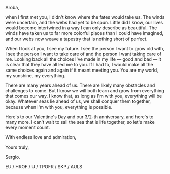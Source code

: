 Aroba, 

when I first met you, I didn't know where the fates would take us. The winds were uncertain, and the webs had yet to be spun. Little did I know, our lives would become intertwined in a way I can only describe as beautiful. The winds have taken us to far more colorful places than I could have imagined, and our webs now weave a tapestry that is nothing short of perfect. 

When I look at you, I see my future. I see the person I want to grow old with, I see the person I want to take care of and the person I want taking care of me. Looking back all the choices I've made in my life — good and bad — it is clear that they have all led me to you. If I had to, I would make all the same choices again and again if it meant meeting you. You are my world, my sunshine, my everything.

There are many years ahead of us. There are likely many obstacles and challenges to come. But I know we will both learn and grow from everything that comes our way. I know that, as long as I'm with you, everything will be okay. Whatever seas lie ahead of us, we shall conquer them together, because when I'm with you, everything is possible.

Here's to our Valentine's Day and our 3/2-th anniversary, and here's to many more. I can't wait to sail the sea that is life together, so let's make every moment count.

With endless love and admiration,

Yours truly,

Sergio.

EU / HROF / U / TPOFR / SKP / AULS